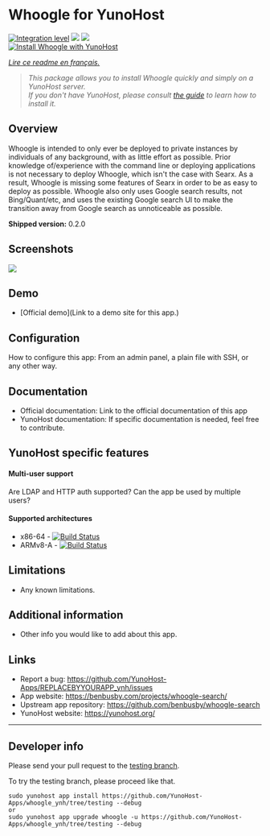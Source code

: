 # Whoogle for YunoHost

[![Integration level](https://dash.yunohost.org/integration/whoogle.svg)](https://dash.yunohost.org/appci/app/whoogle) ![](https://ci-apps.yunohost.org/ci/badges/whoogle.status.svg) ![](https://ci-apps.yunohost.org/ci/badges/whoogle.maintain.svg)  
[![Install Whoogle with YunoHost](https://install-app.yunohost.org/install-with-yunohost.png)](https://install-app.yunohost.org/?app=whoogle)

*[Lire ce readme en français.](./README_fr.md)*

> *This package allows you to install Whoogle quickly and simply on a YunoHost server.  
If you don't have YunoHost, please consult [the guide](https://yunohost.org/#/install) to learn how to install it.*

## Overview
Whoogle is intended to only ever be deployed to private instances by individuals of any background, with as little effort as possible. Prior knowledge of/experience with the command line or deploying applications is not necessary to deploy Whoogle, which isn't the case with Searx. As a result, Whoogle is missing some features of Searx in order to be as easy to deploy as possible.
Whoogle also only uses Google search results, not Bing/Quant/etc, and uses the existing Google search UI to make the transition away from Google search as unnoticeable as possible.

**Shipped version:** 0.2.0

## Screenshots

![](https://raw.githubusercontent.com/benbusby/whoogle-search/develop/app/static/img/docs/screenshot_desktop.jpg)

## Demo

* [Official demo](Link to a demo site for this app.)

## Configuration

How to configure this app: From an admin panel, a plain file with SSH, or any other way.

## Documentation

 * Official documentation: Link to the official documentation of this app
 * YunoHost documentation: If specific documentation is needed, feel free to contribute.

## YunoHost specific features

#### Multi-user support

Are LDAP and HTTP auth supported?
Can the app be used by multiple users?

#### Supported architectures

* x86-64 - [![Build Status](https://ci-apps.yunohost.org/ci/logs/whoogle%20%28Apps%29.svg)](https://ci-apps.yunohost.org/ci/apps/whoogle/)
* ARMv8-A - [![Build Status](https://ci-apps-arm.yunohost.org/ci/logs/whoogle%20%28Apps%29.svg)](https://ci-apps-arm.yunohost.org/ci/apps/whoogle/)

## Limitations

* Any known limitations.

## Additional information

* Other info you would like to add about this app.

## Links

 * Report a bug: https://github.com/YunoHost-Apps/REPLACEBYYOURAPP_ynh/issues
 * App website: https://benbusby.com/projects/whoogle-search/
 * Upstream app repository: https://github.com/benbusby/whoogle-search
 * YunoHost website: https://yunohost.org/

---

## Developer info

Please send your pull request to the [testing branch](https://github.com/YunoHost-Apps/whoogle_ynh/tree/testing).

To try the testing branch, please proceed like that.
```
sudo yunohost app install https://github.com/YunoHost-Apps/whoogle_ynh/tree/testing --debug
or
sudo yunohost app upgrade whoogle -u https://github.com/YunoHost-Apps/whoogle_ynh/tree/testing --debug
```
